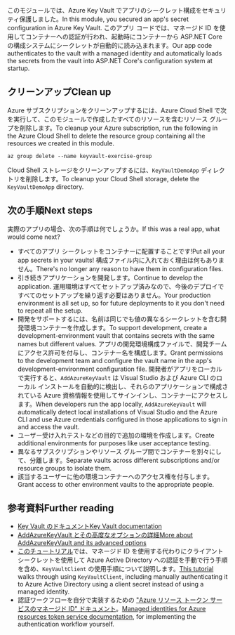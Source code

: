 <span data-ttu-id="da06f-101">このモジュールでは、Azure Key Vault でアプリのシークレット構成をセキュリティ保護しました。</span><span class="sxs-lookup"><span data-stu-id="da06f-101">In this module, you secured an app's secret configuration in Azure Key Vault.</span></span> <span data-ttu-id="da06f-102">このアプリ コードでは、マネージド ID を使用してコンテナーへの認証が行われ、起動時にコンテナーから ASP.NET Core の構成システムにシークレットが自動的に読み込まれます。</span><span class="sxs-lookup"><span data-stu-id="da06f-102">Our app code authenticates to the vault with a managed identity and automatically loads the secrets from the vault into ASP.NET Core's configuration system at startup.</span></span>

## <a name="clean-up"></a><span data-ttu-id="da06f-103">クリーンアップ</span><span class="sxs-lookup"><span data-stu-id="da06f-103">Clean up</span></span>
<!---TODO: Update for sandbox?--->

<span data-ttu-id="da06f-104">Azure サブスクリプションをクリーンアップするには、Azure Cloud Shell で次を実行して、このモジュールで作成したすべてのリソースを含むリソース グループを削除します。</span><span class="sxs-lookup"><span data-stu-id="da06f-104">To cleanup your Azure subscription, run the following in the Azure Cloud Shell to delete the resource group containing all the resources we created in this module.</span></span>

```console
az group delete --name keyvault-exercise-group
```

<span data-ttu-id="da06f-105">Cloud Shell ストレージをクリーンアップするには、`KeyVaultDemoApp` ディレクトリを削除します。</span><span class="sxs-lookup"><span data-stu-id="da06f-105">To cleanup your Cloud Shell storage, delete the `KeyVaultDemoApp` directory.</span></span>

## <a name="next-steps"></a><span data-ttu-id="da06f-106">次の手順</span><span class="sxs-lookup"><span data-stu-id="da06f-106">Next steps</span></span>

<span data-ttu-id="da06f-107">実際のアプリの場合、次の手順は何でしょうか。</span><span class="sxs-lookup"><span data-stu-id="da06f-107">If this was a real app, what would come next?</span></span>

- <span data-ttu-id="da06f-108">すべてのアプリ シークレットをコンテナーに配置することです!</span><span class="sxs-lookup"><span data-stu-id="da06f-108">Put all your app secrets in your vaults!</span></span> <span data-ttu-id="da06f-109">構成ファイル内に入れておく理由は何もありません。</span><span class="sxs-lookup"><span data-stu-id="da06f-109">There's no longer any reason to have them in configuration files.</span></span>
- <span data-ttu-id="da06f-110">引き続きアプリケーションを開発します。</span><span class="sxs-lookup"><span data-stu-id="da06f-110">Continue to develop the application.</span></span> <span data-ttu-id="da06f-111">運用環境はすべてセットアップ済みなので、今後のデプロイですべてのセットアップを繰り返す必要はありません。</span><span class="sxs-lookup"><span data-stu-id="da06f-111">Your production environment is all set up, so for future deployments to it you don't need to repeat all the setup.</span></span>
- <span data-ttu-id="da06f-112">開発をサポートするには、名前は同じでも値の異なるシークレットを含む開発環境コンテナーを作成します。</span><span class="sxs-lookup"><span data-stu-id="da06f-112">To support development, create a development-environment vault that contains secrets with the same names but different values.</span></span> <span data-ttu-id="da06f-113">アプリの開発環境構成ファイルで、開発チームにアクセス許可を付与し、コンテナー名を構成します。</span><span class="sxs-lookup"><span data-stu-id="da06f-113">Grant permissions to the development team and configure the vault name in the app's development-environment configuration file.</span></span> <span data-ttu-id="da06f-114">開発者がアプリをローカルで実行すると、`AddAzureKeyVault` は Visual Studio および Azure CLI のローカル インストールを自動的に検出し、それらのアプリケーションで構成されている Azure 資格情報を使用してサインインし、コンテナーにアクセスします。</span><span class="sxs-lookup"><span data-stu-id="da06f-114">When developers run the app locally, `AddAzureKeyVault` will automatically detect local installations of Visual Studio and the Azure CLI and use Azure credentials configured in those applications to sign in and access the vault.</span></span>
- <span data-ttu-id="da06f-115">ユーザー受け入れテストなどの目的で追加の環境を作成します。</span><span class="sxs-lookup"><span data-stu-id="da06f-115">Create additional environments for purposes like user acceptance testing.</span></span>
- <span data-ttu-id="da06f-116">異なるサブスクリプションやリソース グループ間でコンテナーを別々にして、分離します。</span><span class="sxs-lookup"><span data-stu-id="da06f-116">Separate vaults across different subscriptions and/or resource groups to isolate them.</span></span>
- <span data-ttu-id="da06f-117">該当するユーザーに他の環境コンテナーへのアクセス権を付与します。</span><span class="sxs-lookup"><span data-stu-id="da06f-117">Grant access to other environment vaults to the appropriate people.</span></span>

## <a name="further-reading"></a><span data-ttu-id="da06f-118">参考資料</span><span class="sxs-lookup"><span data-stu-id="da06f-118">Further reading</span></span>

- [<span data-ttu-id="da06f-119">Key Vault のドキュメント</span><span class="sxs-lookup"><span data-stu-id="da06f-119">Key Vault documentation</span></span>](https://docs.microsoft.com/azure/key-vault/)
- [<span data-ttu-id="da06f-120">AddAzureKeyVault とその高度なオプションの詳細</span><span class="sxs-lookup"><span data-stu-id="da06f-120">More about AddAzureKeyVault and its advanced options</span></span>](https://docs.microsoft.com/aspnet/core/security/key-vault-configuration?view=aspnetcore-2.1&tabs=aspnetcore2x)
- <span data-ttu-id="da06f-121">[このチュートリアル](https://docs.microsoft.com/azure/key-vault/key-vault-use-from-web-application)では、マネージド ID を使用する代わりにクライアント シークレットを使用して Azure Active Directory への認証を手動で行う手順を含め、`KeyVaultClient` の使用手順について説明します。</span><span class="sxs-lookup"><span data-stu-id="da06f-121">[This tutorial](https://docs.microsoft.com/azure/key-vault/key-vault-use-from-web-application) walks through using `KeyVaultClient`, including manually authenticating it to Azure Active Directory using a client secret instead of using a managed identity.</span></span>
- <span data-ttu-id="da06f-122">認証ワークフローを自分で実装するための ["Azure リソース トークン サービスのマネージド ID" ドキュメント](https://docs.microsoft.com/azure/app-service/app-service-managed-service-identity#using-the-rest-protocol)。</span><span class="sxs-lookup"><span data-stu-id="da06f-122">[Managed identities for Azure resources token service documentation](https://docs.microsoft.com/azure/app-service/app-service-managed-service-identity#using-the-rest-protocol), for implementing the authentication workflow yourself.</span></span>